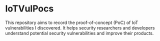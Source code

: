 # IoTVulPocs
This repository aims to record the proof-of-concept (PoC) of IoT vulnerabilities I discovered. It helps security researchers and developers understand potential security vulnerabilities and improve their products.

